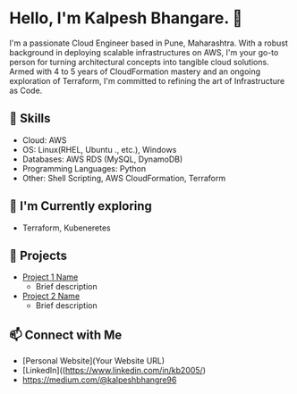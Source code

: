 # Hello, I'm Kalpesh Bhangare. 👋

I'm a passionate Cloud Engineer based in Pune, Maharashtra. With a robust background in deploying scalable infrastructures on AWS, I'm your go-to person for turning architectural concepts into tangible cloud solutions. Armed with 4 to 5 years of CloudFormation mastery and an ongoing exploration of Terraform, I'm committed to refining the art of Infrastructure as Code.

## 🔧 Skills
- Cloud: AWS
- OS: Linux(RHEL, Ubuntu ., etc.), Windows
- Databases: AWS RDS (MySQL, DynamoDB)
- Programming Languages: Python
- Other: Shell Scripting, AWS CloudFormation, Terraform


## 🌱 I'm Currently exploring
- Terraform, Kubeneretes

## 🚀 Projects
- [Project 1 Name](Link)
  - Brief description
- [Project 2 Name](Link)
  - Brief description

## 📫 Connect with Me
- [Personal Website](Your Website URL)
- [LinkedIn]((https://www.linkedin.com/in/kb2005/)
- https://medium.com/@kalpeshbhangre96

